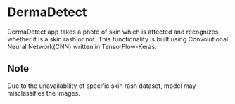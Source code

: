 # DermaDetect

DermaDetect app takes a photo of skin which is affected and recognizes whether it is a skin rash or not. This functionality is built using Convolutional Neural Network(CNN) written in TensorFlow-Keras.

## Note

Due to the unavailability of specific skin rash dataset, model may misclassifies the images.
